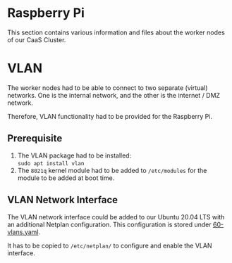 # Raspberry Pi
This section contains various information and files about the worker nodes of our CaaS Cluster.

# VLAN
The worker nodes had to be able to connect to two separate (virtual) networks.
One is the internal network, and the other is the internet / DMZ network.

Therefore, VLAN functionality had to be provided for the Raspberry Pi.

## Prerequisite
1. The VLAN package had to be installed:\
`sudo apt install vlan`
1. The `8021q` kernel module had to be added to `/etc/modules` for the module to be added at boot time.

## VLAN Network Interface
The VLAN network interface could be added to our Ubuntu 20.04 LTS with an additional Netplan configuration.
This configuration is stored under [60-vlans.yaml](./vlan/60-vlans.yaml).

It has to be copied to `/etc/netplan/` to configure and enable the VLAN interface.
